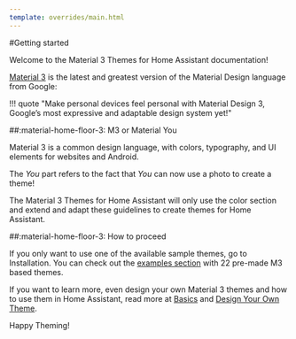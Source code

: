 ```yaml
---
template: overrides/main.html
---
```


#Getting started

Welcome to the Material 3 Themes for Home Assistant documentation!

[Material 3](https://m3.material.io/) is the latest and greatest version of the Material Design language from Google:

!!! quote "Make personal devices feel personal with Material Design 3, Google’s most expressive and adaptable design system yet!"

##:material-home-floor-3: M3 or Material You

Material 3 is a common design language, with colors, typography, and UI elements for websites and Android.

The _You_ part refers to the fact that _You_ can now use a photo to create a theme!

The Material 3 Themes for Home Assistant will only use the color section and extend and adapt these guidelines to create themes for Home Assistant.

##:material-home-floor-3: How to proceed

If you only want to use one of the available sample themes, go to Installation. You can check out the [examples section][examples-section-md] with 22 pre-made M3 based themes.

If you want to learn more, even design your own Material 3 themes and how to use them in Home Assistant, read more at [Basics][basics-section-md] and [Design Your Own Theme][design-section-md].

Happy Theming!

[examples-section-md]: ../examples/introduction.md
[basics-section-md]: ../basics/m3-color-system.md
[design-section-md]: ../design/introduction.md

